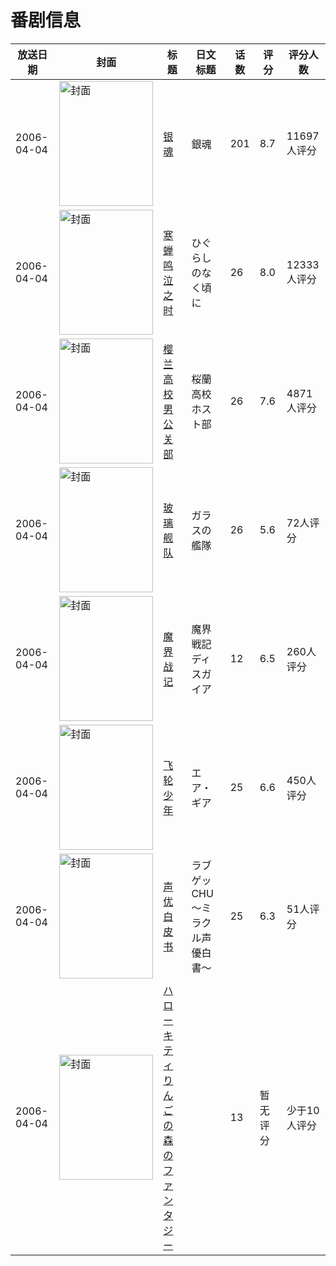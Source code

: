 # 番剧信息

|放送日期|封面|标题|日文标题|话数|评分|评分人数|
|---|---|---|---|---|---|---|
|2006-04-04|<img src="https://lain.bgm.tv/pic/cover/c/3c/ec/247_MnPPU.jpg" alt="封面" style="width:150px;height:200px;object-fit:cover;">|[银魂](https://bangumi.tv/subject/247)|銀魂|201|8.7|11697人评分|
|2006-04-04|<img src="https://lain.bgm.tv/pic/cover/c/83/9a/289_h0nz0.jpg" alt="封面" style="width:150px;height:200px;object-fit:cover;">|[寒蝉鸣泣之时](https://bangumi.tv/subject/289)|ひぐらしのなく頃に|26|8.0|12333人评分|
|2006-04-04|<img src="https://lain.bgm.tv/pic/cover/c/6d/3a/1487_LWPqQ.jpg" alt="封面" style="width:150px;height:200px;object-fit:cover;">|[樱兰高校男公关部](https://bangumi.tv/subject/1487)|桜蘭高校ホスト部|26|7.6|4871人评分|
|2006-04-04|<img src="https://lain.bgm.tv/pic/cover/c/44/96/1920_adtkW.jpg" alt="封面" style="width:150px;height:200px;object-fit:cover;">|[玻璃舰队](https://bangumi.tv/subject/1920)|ガラスの艦隊|26|5.6|72人评分|
|2006-04-04|<img src="https://lain.bgm.tv/pic/cover/c/69/7e/2158_cepC2.jpg" alt="封面" style="width:150px;height:200px;object-fit:cover;">|[魔界战记](https://bangumi.tv/subject/2158)|魔界戦記ディスガイア|12|6.5|260人评分|
|2006-04-04|<img src="https://lain.bgm.tv/pic/cover/c/57/ba/2469_2Q10f.jpg" alt="封面" style="width:150px;height:200px;object-fit:cover;">|[飞轮少年](https://bangumi.tv/subject/2469)|エア・ギア|25|6.6|450人评分|
|2006-04-04|<img src="https://lain.bgm.tv/pic/cover/c/39/f7/11728_m2nwN.jpg" alt="封面" style="width:150px;height:200px;object-fit:cover;">|[声优白皮书](https://bangumi.tv/subject/11728)|ラブゲッCHU 〜ミラクル声優白書〜|25|6.3|51人评分|
|2006-04-04|<img src="https://lain.bgm.tv/pic/cover/c/d2/45/85247_0bqKh.jpg" alt="封面" style="width:150px;height:200px;object-fit:cover;">|[ハローキティ りんごの森のファンタジー](https://bangumi.tv/subject/85247)||13|暂无评分|少于10人评分|

